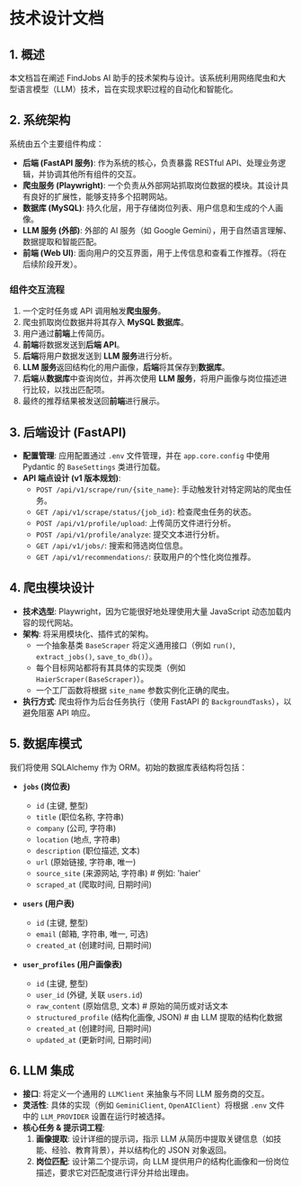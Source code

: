 # 技术设计文档

## 1. 概述

本文档旨在阐述 FindJobs AI 助手的技术架构与设计。该系统利用网络爬虫和大型语言模型（LLM）技术，旨在实现求职过程的自动化和智能化。

## 2. 系统架构

系统由五个主要组件构成：

- **后端 (FastAPI 服务)**: 作为系统的核心，负责暴露 RESTful API、处理业务逻辑，并协调其他所有组件的交互。
- **爬虫服务 (Playwright)**: 一个负责从外部网站抓取岗位数据的模块。其设计具有良好的扩展性，能够支持多个招聘网站。
- **数据库 (MySQL)**: 持久化层，用于存储岗位列表、用户信息和生成的个人画像。
- **LLM 服务 (外部)**: 外部的 AI 服务（如 Google Gemini），用于自然语言理解、数据提取和智能匹配。
- **前端 (Web UI)**: 面向用户的交互界面，用于上传信息和查看工作推荐。（将在后续阶段开发）。

### 组件交互流程

1.  一个定时任务或 API 调用触发**爬虫服务**。
2.  爬虫抓取岗位数据并将其存入 **MySQL 数据库**。
3.  用户通过**前端**上传简历。
4.  **前端**将数据发送到**后端 API**。
5.  **后端**将用户数据发送到 **LLM 服务**进行分析。
6.  **LLM 服务**返回结构化的用户画像，**后端**将其保存到**数据库**。
7.  **后端**从**数据库**中查询岗位，并再次使用 **LLM 服务**，将用户画像与岗位描述进行比较，以找出匹配项。
8.  最终的推荐结果被发送回**前端**进行展示。

## 3. 后端设计 (FastAPI)

- **配置管理**: 应用配置通过 `.env` 文件管理，并在 `app.core.config` 中使用 Pydantic 的 `BaseSettings` 类进行加载。
- **API 端点设计 (v1 版本规划)**:
    - `POST /api/v1/scrape/run/{site_name}`: 手动触发针对特定网站的爬虫任务。
    - `GET /api/v1/scrape/status/{job_id}`: 检查爬虫任务的状态。
    - `POST /api/v1/profile/upload`: 上传简历文件进行分析。
    - `POST /api/v1/profile/analyze`: 提交文本进行分析。
    - `GET /api/v1/jobs/`: 搜索和筛选岗位信息。
    - `GET /api/v1/recommendations/`: 获取用户的个性化岗位推荐。

## 4. 爬虫模块设计

- **技术选型**: Playwright，因为它能很好地处理使用大量 JavaScript 动态加载内容的现代网站。
- **架构**: 将采用模块化、插件式的架构。
    - 一个抽象基类 `BaseScraper` 将定义通用接口（例如 `run()`, `extract_jobs()`, `save_to_db()`）。
    - 每个目标网站都将有其具体的实现类（例如 `HaierScraper(BaseScraper)`）。
    - 一个工厂函数将根据 `site_name` 参数实例化正确的爬虫。
- **执行方式**: 爬虫将作为后台任务执行（使用 FastAPI 的 `BackgroundTasks`），以避免阻塞 API 响应。

## 5. 数据库模式

我们将使用 SQLAlchemy 作为 ORM。初始的数据库表结构将包括：

- **`jobs` (岗位表)**
    - `id` (主键, 整型)
    - `title` (职位名称, 字符串)
    - `company` (公司, 字符串)
    - `location` (地点, 字符串)
    - `description` (职位描述, 文本)
    - `url` (原始链接, 字符串, 唯一)
    - `source_site` (来源网站, 字符串) # 例如: 'haier'
    - `scraped_at` (爬取时间, 日期时间)

- **`users` (用户表)**
    - `id` (主键, 整型)
    - `email` (邮箱, 字符串, 唯一, 可选)
    - `created_at` (创建时间, 日期时间)

- **`user_profiles` (用户画像表)**
    - `id` (主键, 整型)
    - `user_id` (外键, 关联 `users.id`)
    - `raw_content` (原始信息, 文本) # 原始的简历或对话文本
    - `structured_profile` (结构化画像, JSON) # 由 LLM 提取的结构化数据
    - `created_at` (创建时间, 日期时间)
    - `updated_at` (更新时间, 日期时间)

## 6. LLM 集成

- **接口**: 将定义一个通用的 `LLMClient` 来抽象与不同 LLM 服务商的交互。
- **灵活性**: 具体的实现（例如 `GeminiClient`, `OpenAIClient`）将根据 `.env` 文件中的 `LLM_PROVIDER` 设置在运行时被选择。
- **核心任务 & 提示词工程**:
    1.  **画像提取**: 设计详细的提示词，指示 LLM 从简历中提取关键信息（如技能、经验、教育背景），并以结构化的 JSON 对象返回。
    2.  **岗位匹配**: 设计第二个提示词，向 LLM 提供用户的结构化画像和一份岗位描述，要求它对匹配度进行评分并给出理由。